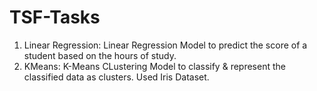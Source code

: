 # TSF-Tasks

1. Linear Regression: Linear Regression Model to predict the score of a student based on the hours of study.
2. KMeans: K-Means CLustering Model to classify & represent the classified data as clusters. Used Iris Dataset.
